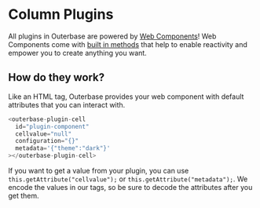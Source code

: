 # Column Plugins

All plugins in Outerbase are powered by [Web Components](https://developer.mozilla.org/en-US/docs/Web/API/Web_components)! Web Components come with [built in methods](https://developer.mozilla.org/en-US/docs/Web/API/Web_components/Using_custom_elements#custom_element_lifecycle_callbacks) that help to enable reactivity and empower you to create anything you want.

## How do they work?

Like an HTML tag, Outerbase provides your web component with default attributes that you can interact with.

```js
<outerbase-plugin-cell
  id="plugin-component"
  cellvalue="null"
  configuration="{}"
  metadata='{"theme":"dark"}'
></outerbase-plugin-cell>
```

If you want to get a value from your plugin, you can use `this.getAttribute("cellvalue");` or `this.getAttribute("metadata");`. We encode the values in our tags, so be sure to decode the attributes after you get them.
